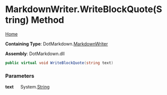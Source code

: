 # MarkdownWriter\.WriteBlockQuote\(String\) Method

[Home](../../../README.md)

**Containing Type**: DotMarkdown\.[MarkdownWriter](../README.md)

**Assembly**: DotMarkdown\.dll

```csharp
public virtual void WriteBlockQuote(string text)
```

### Parameters

**text** &emsp; System\.[String](https://docs.microsoft.com/en-us/dotnet/api/system.string)